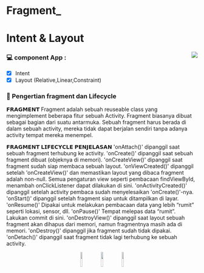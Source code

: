 # Fragment_

# Intent & Layout

<a href="https://www.fsf.org">
	<img align="right" src="https://github.com/rendiwibawa/Layout_dan_Intent/blob/master/ezgif.com-gif-maker%20(3).gif">
</a>

### 💻 component App  :
- [x]	Intent
- [x]	Layout (Relative,Linear,Constraint)

### 🤳 Pengertian fragment dan Lifecycle
𝗙𝗥𝗔𝗚𝗠𝗘𝗡𝗧
Fragment adalah sebuah reuseable class yang mengimplement beberapa fitur sebuah Activity. Fragment biasanya dibuat sebagai bagian dari suatu antarmuka. Sebuah fragment harus berada di dalam sebuah activity, mereka tidak dapat berjalan sendiri tanpa adanya activity tempat mereka menempel.

𝗙𝗥𝗔𝗚𝗠𝗘𝗡𝗧 𝗟𝗜𝗙𝗘𝗖𝗬𝗖𝗟𝗘	𝗣𝗘𝗡𝗝𝗘𝗟𝗔𝗦𝗔𝗡
'onAttach()'	dipanggil saat sebuah fragment terhubung ke activity.
'onCreate()'	dipanggil saat sebuah fragment dibuat (objeknya di memori).
'onCreateView()'	dipanggil saat fragment sudah siap membaca sebuah layout.
'onViewCreated()'	dipanggil setelah 'onCreateView()' dan memastikan layout yang dibaca fragment adalah non-null. Semua pengaturan view seperti pembacaan findViewById, menambah onClickListener dapat dilakukan di sini.
'onActivityCreated()'	dipanggil setelah activity pembaca sudah menyelesaikan 'onCreate()'-nya.
'onStart()'	dipanggil setelah fragment siap untuk ditampilkan di layar.
'onResume()'	Dipakai untuk melakukan pembacaan data yang lebih “rumit” seperti lokasi, sensor, dll.
'onPause()'	Tempat melepas data “rumit”. Lakukan commit di sini.
'onDestroyView()'	dipanggil saat layout sebuah fragment akan dihapus dari memori, namun fragmentnya masih ada di memori.
'onDestroy()'	dipanggil jika fragment sudah tidak dipakai.
'onDetach()'	dipanggil saat fragment tidak lagi terhubung ke sebuah activity.


<p align="center">
  <a <code><img width="10%" src="https://www.vectorlogo.zone/logos/java/java-ar21.svg"></code>
  </a>
  <a <code><img width="10%" src="https://www.vectorlogo.zone/logos/android/android-ar21.svg"></code>
  </a>
  <a <code><img width="10%" src="https://www.vectorlogo.zone/logos/gradle/gradle-ar21.svg"></code>
  </a>
</p>





